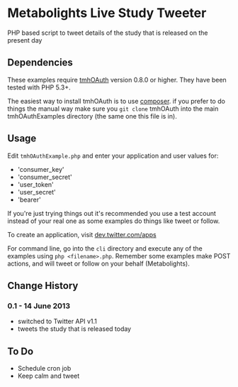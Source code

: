 # Metabolights Live Study Tweeter
PHP based script to tweet details of the study that is released on the present day

## Dependencies

These examples require [tmhOAuth](https://github.com/themattharris/tmhOAuth) version 0.8.0 or higher. They have been
tested with PHP 5.3+.

The easiest way to install tmhOAuth is to use [composer](http://getcomposer.org). if you prefer to do things the manual way
make sure you `git clone` tmhOAuth into the main tmhOAuthExamples directory (the same one this file is in).

## Usage

Edit `tmhOAuthExample.php` and enter your application and user values for:
- 'consumer_key'
- 'consumer_secret'
- 'user_token'
- 'user_secret'
- 'bearer'

If you're just trying things out it's recommended you use a test account instead of your real one as some examples do things
like tweet or follow.

To create an application, visit [dev.twitter.com/apps](https://dev.twitter.com/apps)

For command line, go into the `cli` directory and execute any of the examples using `php <filename>.php`. Remember
some examples make POST actions, and will tweet or follow on your behalf (Metabolights).

## Change History
### 0.1 - 14 June 2013
- switched to Twitter API v1.1
- tweets the study that is released today

## To Do
- Schedule cron job
- Keep calm and tweet